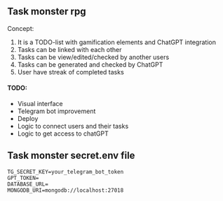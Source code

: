 ## Task monster rpg

Concept:

1. It is a TODO-list with gamification elements and ChatGPT integration
2. Tasks can be linked with each other
3. Tasks can be view/edited/checked by another users
4. Tasks can be generated and checked by ChatGPT
5. User have streak of completed tasks

#### TODO:
- Visual interface
- Telegram bot improvement
- Deploy
- Logic to connect users and their tasks
- Logic to get access to chatGPT

## Task monster secret.env file
```
TG_SECRET_KEY=your_telegram_bot_token
GPT_TOKEN=
DATABASE_URL=
MONGODB_URI=mongodb://localhost:27018
```